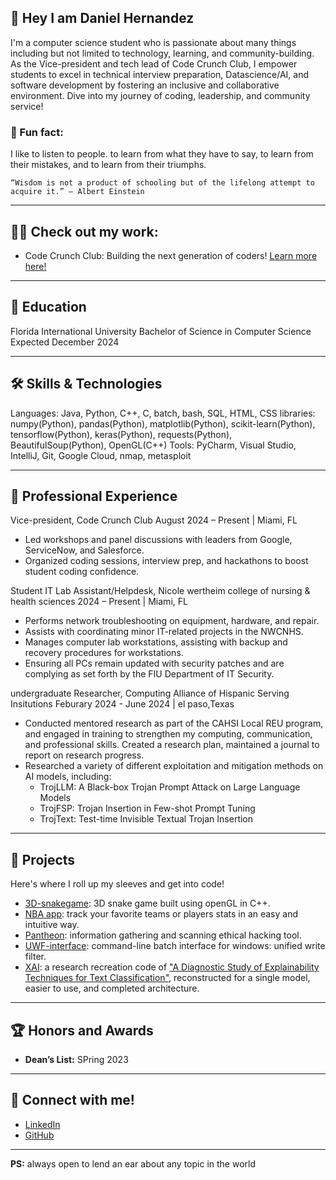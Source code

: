 ## 👋 Hey I am Daniel Hernandez
I'm a computer science student who is passionate about many things including but not limited to technology, learning, and community-building. As the Vice-president and tech lead of Code Crunch Club, I empower students to excel in technical interview preparation, Datascience/AI, and software development by fostering an inclusive and collaborative environment. Dive into my journey of coding, leadership, and community service!

### 🚀 Fun fact:
I like to listen to people. to learn from what they have to say, to learn from their mistakes, and to learn from their triumphs. 

```“Wisdom is not a product of schooling but of the lifelong attempt to acquire it.” — Albert Einstein```

---

## 🧑‍💻 Check out my work:
* Code Crunch Club: Building the next generation of coders! [Learn more here!](https://ba-00001.github.io/codecrunchclub/)

---

## 🌟 Education
Florida International University
Bachelor of Science in Computer Science
Expected December 2024

---

## 🛠️ Skills & Technologies
Languages: Java, Python, C++, C, batch, bash, SQL, HTML, CSS
libraries: numpy(Python), pandas(Python), matplotlib(Python), scikit-learn(Python), tensorflow(Python), keras(Python), requests(Python), BeautifulSoup(Python), OpenGL(C++)
Tools: PyCharm, Visual Studio, IntelliJ, Git, Google Cloud, nmap, metasploit

---

## 💼 Professional Experience
Vice-president, Code Crunch Club
August 2024 – Present | Miami, FL

* Led workshops and panel discussions with leaders from Google, ServiceNow, and Salesforce.
* Organized coding sessions, interview prep, and hackathons to boost student coding confidence.

Student IT Lab Assistant/Helpdesk, Nicole wertheim college of nursing & health sciences
2024 – Present | Miami, FL
* Performs network troubleshooting on equipment, hardware, and repair.
* Assists with coordinating minor IT-related projects in the NWCNHS.
* Manages computer lab workstations, assisting with backup and recovery procedures for workstations.
* Ensuring all PCs remain updated with security patches and are complying as set forth by the FIU Department of IT Security.

undergraduate Researcher, Computing Alliance of Hispanic Serving Insitutions
Feburary 2024 - June 2024 | el paso,Texas
- Conducted mentored research as part of the CAHSI Local REU program, and engaged in training to strengthen my
computing, communication, and professional skills. Created a research plan, maintained a journal to report on research
progress.
- Researched a variety of different exploitation and mitigation methods on AI models, including:
  - TrojLLM: A Black-box Trojan Prompt Attack on Large Language Models
  - TrojFSP: Trojan Insertion in Few-shot Prompt Tuning
  - TrojText: Test-time Invisible Textual Trojan Insertion
 
---

## 🚧 Projects
Here's where I roll up my sleeves and get into code!

* [3D-snakegame](https://github.com/danez13/3D-SnakeGame): 3D snake game built using openGL in C++.
* [NBA app](https://github.com/danez13/CRRJD_data-driven-basetball-application): track your favorite teams or players stats in an easy and intuitive way.
* [Pantheon](https://github.com/danez13/Pantheon-ALL-in-one-Hacking-Tool): information gathering and scanning ethical hacking tool.
* [UWF-interface](https://github.com/danez13/UWF): command-line batch interface for windows: unified write filter.
* [XAI](https://github.com/danez13/CAP-XAI): a research recreation code of ["A Diagnostic Study of Explainability Techniques for Text Classification"](https://arxiv.org/abs/2009.13295), reconstructed for a single model, easier to use, and completed architecture.

---

## 🏆 Honors and Awards
* **Dean’s List:** SPring 2023

---

## 🔗 Connect with me!
* [LinkedIn](https://www.linkedin.com/in/daniel-hernandez-10203b24a/)
* [GitHub](https://github.com/danez13)

---

**PS:** always open to lend an ear about any topic in the world


